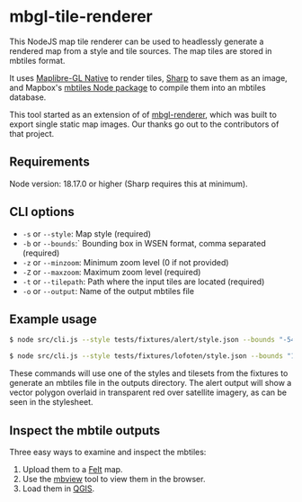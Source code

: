 # mbgl-tile-renderer

This NodeJS map tile renderer can be used to headlessly generate a rendered map from a style and tile sources. The map tiles are stored in mbtiles format.

It uses [Maplibre-GL Native](https://www.npmjs.com/package/@maplibre/maplibre-gl-native) to render tiles, [Sharp](https://www.npmjs.com/package/sharp) to save them as an image, and Mapbox's [mbtiles Node package](https://www.npmjs.com/package/@mapbox/mbtiles) to compile them into an mbtiles database.

This tool started as an extension of of [mbgl-renderer](https://github.com/consbio/mbgl-renderer), which was built to export single static map images. Our thanks go out to the contributors of that project.

## Requirements

Node version: 18.17.0 or higher (Sharp requires this at minimum).

## CLI options

*  `-s` or `--style`: Map style (required)
*  `-b` or `--bounds`:` Bounding box in WSEN format, comma separated (required)
*  `-z` or `--minzoom`: Minimum zoom level (0 if not provided)
*  `-Z` or `--maxzoom`: Maximum zoom level (required)
*  `-t` or `--tilepath`: Path where the input tiles are located (required)
*  `-o` or `--output`:  Name of the output mbtiles file

## Example usage

```bash
$ node src/cli.js --style tests/fixtures/alert/style.json --bounds "-54.28772,3.11460,-54.03630,3.35025" -Z 14 --tilepath tests/fixtures/alert/tiles --output alert

$ node src/cli.js --style tests/fixtures/lofoten/style.json --bounds "12.46810,67.61450,15.43150,68.49630" -Z 12 --tilepath tests/fixtures/lofoten --output lofoten
```

These commands will use one of the styles and tilesets from the fixtures to generate an mbtiles file in the outputs directory. The alert output will show a vector polygon overlaid in transparent red over satellite imagery, as can be seen in the stylesheet.

## Inspect the mbtile outputs

Three easy ways to examine and inspect the mbtiles:

1. Upload them to a [Felt](https://felt.com) map.
2. Use the [mbview](https://github.com/mapbox/mbview) tool to view them in the browser.
3. Load them in [QGIS](https://qgis.org).
